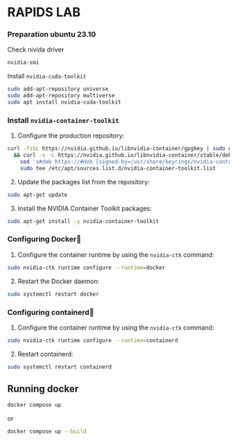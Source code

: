 # RAPIDS LAB

### Preparation ubuntu 23.10
Check nivida driver
```sh
nvidia-smi
```

Install `nvidia-cuda-toolkit`
```sh
sudo add-apt-repository universe
sudo add-apt-repository multiverse
sudo apt install nvidia-cuda-toolkit
```

### Install `nvidia-container-toolkit`
1. Configure the production repository:
```sh
curl -fsSL https://nvidia.github.io/libnvidia-container/gpgkey | sudo gpg --dearmor -o /usr/share/keyrings/nvidia-container-toolkit-keyring.gpg \
  && curl -s -L https://nvidia.github.io/libnvidia-container/stable/deb/nvidia-container-toolkit.list | \
    sed 's#deb https://#deb [signed-by=/usr/share/keyrings/nvidia-container-toolkit-keyring.gpg] https://#g' | \
    sudo tee /etc/apt/sources.list.d/nvidia-container-toolkit.list
```
2. Update the packages list from the repository:
```sh
sudo apt-get update
```
3. Install the NVIDIA Container Toolkit packages:
```sh
sudo apt-get install -y nvidia-container-toolkit
```

### Configuring Docker
1. Configure the container runtime by using the `nvidia-ctk` command:
```sh
sudo nvidia-ctk runtime configure --runtime=docker
```
2. Restart the Docker daemon:
```sh
sudo systemctl restart docker
```

### Configuring containerd
1. Configure the container runtime by using the `nvidia-ctk` command:
```sh
sudo nvidia-ctk runtime configure --runtime=containerd
```
2. Restart containerd:
```sh
sudo systemctl restart containerd
```

## Running docker
```sh
docker compose up
```
or 
```sh
docker compose up --build
```
